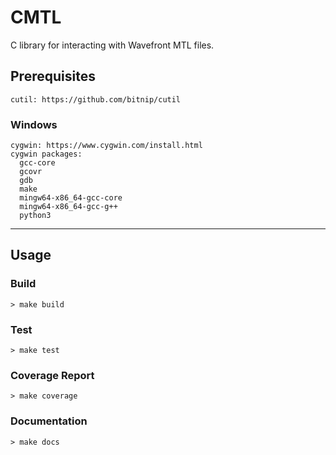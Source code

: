 # CMTL

C library for interacting with Wavefront MTL files.

## Prerequisites
```
cutil: https://github.com/bitnip/cutil
```
### Windows
```
cygwin: https://www.cygwin.com/install.html
cygwin packages:
  gcc-core
  gcovr
  gdb
  make
  mingw64-x86_64-gcc-core
  mingw64-x86_64-gcc-g++
  python3
```
---

## Usage

### Build

`> make build`

### Test
`> make test`

### Coverage Report
`> make coverage`

### Documentation
`> make docs`
